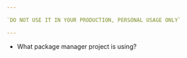 ```yaml
---

`DO NOT USE IT IN YOUR PRODUCTION, PERSONAL USAGE ONLY`

---
```


- What package manager project is using?
